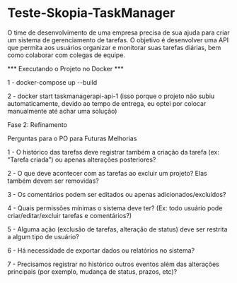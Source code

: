 # Teste-Skopia-TaskManager
O time de desenvolvimento de uma empresa precisa de sua ajuda para criar um sistema de gerenciamento de tarefas. O objetivo é desenvolver uma API que permita aos usuários organizar e monitorar suas tarefas diárias, bem como colaborar com colegas de equipe.

*** Executando o Projeto no Docker ***

1  - docker-compose up --build

2  - docker start taskmanagerapi-api-1 (isso porque o projeto não subiu automaticamente, devido ao tempo de entrega, eu optei por colocar manualmente até achar uma solução)

Fase 2: Refinamento

Perguntas para o PO para Futuras Melhorias

1 - O histórico das tarefas deve registrar também a criação da tarefa (ex: “Tarefa criada”) ou apenas alterações posteriores?

2 - O que deve acontecer com as tarefas ao excluir um projeto? Elas também devem ser removidas?

3 - Os comentários podem ser editados ou apenas adicionados/excluídos?

4 - Quais permissões mínimas o sistema deve ter? (Ex: todo usuário pode criar/editar/excluir tarefas e comentários?)

5 - Alguma ação (exclusão de tarefas, alteração de status) deve ser restrita a algum tipo de usuário?

6 - Há necessidade de exportar dados ou relatórios no sistema?

7 - Precisamos registrar no histórico outros eventos além das alterações principais (por exemplo, mudança de status, prazos, etc)?
